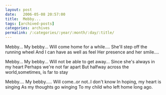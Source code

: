 ```yaml
---
layout: post
date:	2006-05-08 20:57:00
title:  Mebby...
tags: [archived-posts]
categories: archives
permalink: /:categories/:year/:month/:day/:title/
---
```

Mebby...
My bebby...
Will come home for a while....
She'll step off the running wheel
And I can have as well as feel
Her presence and her smile....

Mebby...
My bebby...
Will not be able to get away...
Since she's always in my heart
Perhaps we're not far apart
But halfway across the world,sometimes, is far to stay

Mebby....
My bebby.....
Will come..or not..I don't know
In hoping, my heart is singing
As my thoughts go winging
To my child who left home long ago.
